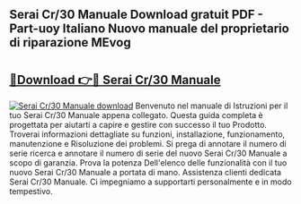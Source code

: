 ## Serai Cr/30 Manuale Download gratuit PDF - Part-uoy Italiano Nuovo manuale del proprietario di riparazione MEvog

# <h2><a href="http://dfeqkj1.blite.top/?on=Serai+Cr%2f30+Manuale">🔗Download 👉🔴 Serai Cr/30 Manuale</a></h2>

[![Serai Cr/30 Manuale download](https://i.imgur.com/lujVjoI.png)](http://dfeqkj1.blite.top/?on=Serai+Cr%2f30+Manuale)
Benvenuto nel manuale di Istruzioni per il tuo Serai Cr/30 Manuale appena collegato. Questa guida completa è progettata per aiutarti a capire e gestire con successo il tuo Prodotto. Troverai informazioni dettagliate su funzioni, installazione, funzionamento, manutenzione e Risoluzione dei problemi. Si prega di annotare il numero di serie ricerca e annotare il numero di serie del nuovo Serai Cr/30 Manuale a scopo di garanzia. Prova la potenza Dell'elenco delle funzionalità con il tuo nuovo Serai Cr/30 Manuale a portata di mano. Assistenza clienti dedicata Serai Cr/30 Manuale. Ci impegniamo a supportarti personalmente e in modo tempestivo.
